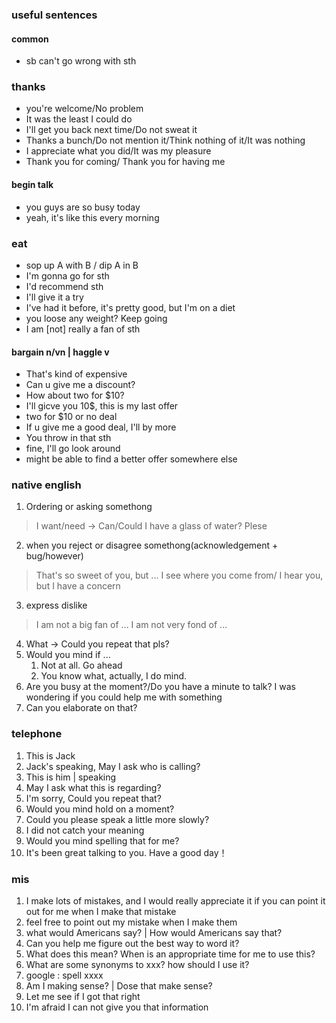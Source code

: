 ### useful sentences

#### common
- sb can't go wrong with sth

### thanks
- you're welcome/No problem
- It was the least I could do
- I'll get you back next time/Do not sweat it
- Thanks a bunch/Do not mention it/Think nothing of it/It was nothing
- I appreciate what you did/It was my pleasure
- Thank you for coming/ Thank you for having me


#### begin talk
- you guys are so busy today
- yeah, it's like this every morning

### eat
- sop up A with B / dip A in B
- I'm gonna go for sth
- I'd recommend sth
- I'll give it a try
- I've had it before, it's pretty good, but I'm on a diet
- you loose any weight? Keep going
- I am [not] really a fan of sth

#### bargain n/vn | haggle v
- That's kind of expensive
- Can u give me a discount?
- How about two for $10?
- I'll gicve you 10$, this is my last offer
- two for $10 or no deal
- If u give me a good deal, I'll by more
- You throw in that sth
- fine, I'll go look around
- might be able to find a better offer somewhere else

### native english
1. Ordering or asking somethong
> I want/need -> Can/Could I have  a glass of water? Plese
2. when you reject or disagree somethong(acknowledgement + bug/however)
> That's so sweet of you, but ...
> I see where you come from/ I hear you, but I have a concern
3. express dislike
> I am not a big fan of ...
> I am not very fond of ...
4. What -> Could you repeat that pls?
5. Would you mind if ...
   1. Not at all. Go ahead
   2. You know what, actually, I do mind.
6. Are you busy at the moment?/Do you have a minute to talk? I was wondering if you could help me with something
7. Can you elaborate on that?

### telephone
1. This is Jack
2. Jack's speaking, May I ask who is calling?
3. This is him | speaking
4. May I ask what this is regarding?
5. I'm sorry, Could you repeat that?
6. Would you mind hold on a moment?
7. Could you please speak a little more slowly?
8. I did not catch your meaning
9. Would you mind spelling that for me?
10. It's been great talking to you. Have a good day！


### mis
1. I make lots of mistakes, and I would really appreciate it if you can point it out for me when I make that mistake
2. feel free to point out my mistake when I make them
3. what would Americans say? | How would Americans say that?
4. Can you help me figure out the best way to word it?
5. What does this mean? When is an appropriate time for me to use this?
6. What are some synonyms to xxx? how should I use it?
7. google :  spell xxxx
8. Am I making sense? | Dose that make sense?
9.  Let me see if I got that right
10. I'm afraid I can not give you that information
